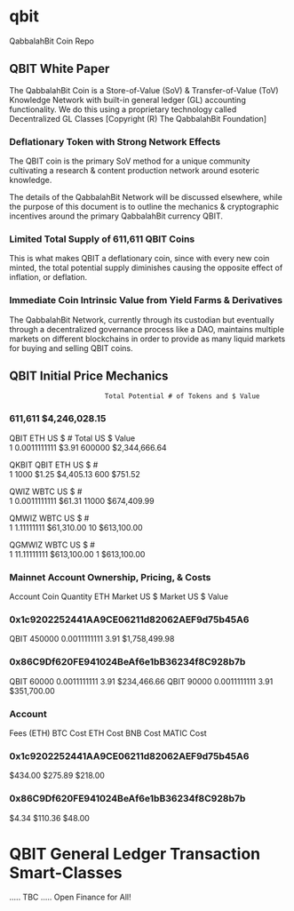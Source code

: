 # qbit
QabbalahBit Coin Repo

## QBIT White Paper

The QabbalahBit Coin is a Store-of-Value (SoV) & Transfer-of-Value (ToV) Knowledge Network with built-in general ledger (GL) accounting functionality.  We do this using a proprietary technology called Decentralized GL Classes [Copyright (R) The QabbalahBit Foundation]

### Deflationary Token with Strong Network Effects

The QBIT coin is the primary SoV method for a unique community cultivating a research & content production network around esoteric knowledge.

The details of the QabbalahBit Network will be discussed elsewhere, while the purpose of this document is to outline the mechanics & cryptographic incentives around the primary QabbalahBit currency QBIT.

### Limited Total Supply of 611,611 QBIT Coins

This is what makes QBIT a deflationary coin, since with every new coin minted, the total potential supply diminishes causing the opposite effect of inflation, or deflation.

### Immediate Coin Intrinsic Value from Yield Farms & Derivatives

The QabbalahBit Network, currently through its custodian but eventually through a decentralized governance process like a DAO, maintains multiple markets on different blockchains in order to provide as many liquid markets for buying and selling QBIT coins. 

## QBIT Initial Price Mechanics

							Total Potential # of Tokens and $ Value
### 								611,611	$4,246,028.15		

							
QBIT	ETH	US $			#	Total US $ Value		
1	0.0011111111	$3.91		600000	$2,344,666.64		

QKBIT	QBIT	ETH	US $		#			
1	1000	$1.25	$4,405.13	600		$751.52		
							
QWIZ	WBTC		US $		#			
1	0.0011111111	$61.31		11000		$674,409.99		

QMWIZ		WBTC	US $	#			
1	1.11111111	$61,310.00	10		$613,100.00		

QGMWIZ		WBTC	US $	#			
1	11.11111111	$613,100.00	1		$613,100.00		

### Mainnet Account Ownership, Pricing, & Costs

Account
Coin
Quantity
ETH Market
US $ Market
US $ Value

### 0x1c9202252441AA9CE06211d82062AEF9d75b45A6
QBIT
450000
0.0011111111
3.91
$1,758,499.98

### 0x86C9Df620FE941024BeAf6e1bB36234f8C928b7b
QBIT
60000
0.0011111111
3.91
$234,466.66
QBIT
90000
0.0011111111
3.91
$351,700.00

### Account
Fees (ETH)
BTC Cost
ETH Cost
BNB Cost
MATIC Cost

### 0x1c9202252441AA9CE06211d82062AEF9d75b45A6
$434.00
$275.89
$218.00

### 0x86C9Df620FE941024BeAf6e1bB36234f8C928b7b
$4.34
$110.36
$48.00

# QBIT General Ledger Transaction Smart-Classes
.....
TBC
.....
Open Finance for All!
